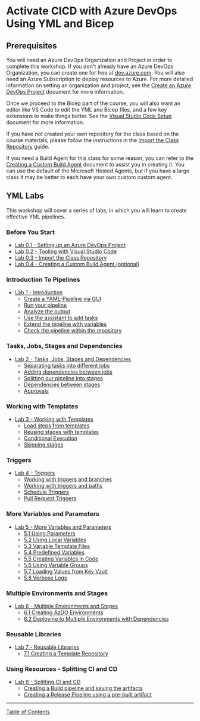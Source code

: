 # Activate CICD with Azure DevOps Using YML and Bicep

## Prerequisites

You will need an Azure DevOps Organization and Project in order to complete this workshop. If you don't already have an Azure DevOps Organization, you can create one for free at [dev.azure.com](http://dev.azure.com). You will also need an Azure Subscription to deploy resources to Azure.  For more detailed information on setting an organization and project, see the [Create an Azure DevOps Project](../setup/1-Create-Azdo-Project.md) document for more information.

Once we proceed to the Bicep part of the course, you will also want an editor like VS Code to edit the YML and Bicep files, and a few key extensions to make things better. See the [Visual Studio Code Setup](../setup//2-Visual-Studio-Code.md) document for more information.

If you have not created your own repository for the class based on the course materials, please follow the instructions in the [Import the Class Repository](../setup/3-Clone-Repo.md) guide.

If you need a Build Agent for this class for some reason, you can refer to the [Creating a Custom Build Agent](../build-agents/desktop-runner/readme.md) document to assist you in creating it. You can use the default of the Microsoft Hosted Agents, but if you have a large class it may be better to each have your own custom custom agent.

## YML Labs

This workshop will cover a series of labs, in which you will learn to create effective YML pipelines.

### Before You Start

* [Lab 0.1 - Setting up an Azure DevOps Project](../setup/1-Create-Azdo-Project.md)
* [Lab 0.2 - Tooling with Visual Studio Code](../setup/2-Visual-Studio-Code.md)
* [Lab 0.3 - Import the Class Repository](../setup/3-Clone-Repo.md)
* [Lab 0.4 - Creating a Custom Build Agent (optional)](../build-agents/desktop-runner/readme.md)

### Introduction To Pipelines

* [Lab 1 - Introduction](./01_Starter/readme.md)
  * [Create a YAML-Pipeline via GUI](./01_Starter/readme.md#exercise-11-create-a-yaml-pipeline-via-gui)
  * [Run your pipeline](./01_Starter/readme.md#exercise-12-run-your-pipeline)
  * [Analyze the output](./01_Starter/readme.md#exercise-13-analyze-the-output)
  * [Use the assistant to add tasks](./01_Starter/readme.md#exercise-14-use-the-assistant-to-add-tasks)
  * [Extend the pipeline with variables](./01_Starter/readme.md#exercise-15-extend-your-pipeline-with-variables)
  * [Check the pipeline within the repository](./01_Starter/readme.md#exercise-16-check-the-pipeline-within-your-repository)

### Tasks, Jobs, Stages and Dependencies
  
* [Lab 2 - Tasks, Jobs, Stages and Dependencies](./02_Stages/readme.md)
  * [Separating tasks into different jobs](./02_Stages/readme.md#exercise-21-separating-tasks-into-different-jobs)
  * [Adding dependencies between jobs](./02_Stages/readme.md#exercise-22-adding-dependencies-between-jobs)
  * [Splitting our pipeline into stages](./02_Stages/readme.md#exercise-23-splitting-our-pipeline-into-stages)
  * [Dependencies between stages](./02_Stages/readme.md#exercise-24-adding-dependencies-between-jobs-and-stages)
  * [Approvals](./02_Stages/readme.md#exercise-25-approvals)

### Working with Templates

* [Lab 3 - Working with Templates](./03_Templates/readme.md)
  * [Load steps from templates](./03_Templates/readme.md#exercise-31-load-steps-from-templates)
  * [Reusing stages with templates](./03_Templates/readme.md#exercise-32-reusing-stages-with-templates)
  * [Conditional Execution](./03_Templates/readme.md#exercise-33-conditions)
  * [Skipping stages](labs/lab3/lab3.md#exercise-34-skipping-stages)

### Triggers
  
* [Lab 4 - Triggers](./04_Triggers/readme.md)
  * [Working with triggers and branches](./04_Triggers/readme.md#exercise-4-1-working-with-triggers-and-branches)
  * [Working with triggers and paths](./04_Triggers/readme.md#exercise-42-working-with-triggers-and-path)
  * [Schedule Triggers](./04_Triggers/readme.md#exercise-43-scheduled-trigger)
  * [Pull Request Triggers](./04_Triggers/readme.md#exercise-44-pull-request-triggers)

### More Variables and Parameters

* [Lab 5 - More Variables and Parameters](./05_Variables/readme.md)
  * [5.1 Using Parameters](./05_Variables/readme.md#exercise-51-using-parameters)
  * [5.2 Using Local Variables](./05_Variables/readme.md#exercise-52-local-variables)
  * [5.3 Variable Template Files](./05_Variables/readme.md#exercise-53-variable-template-files)
  * [5.4 Predefined Variables](./05_Variables/readme.md#exercise-54-predefined-variables)
  * [5.5 Creating Variables in Code](./05_Variables/readme.md#exercise-55-creating-variables-in-code)
  * [5.6 Using Variable Groups](./05_Variables/readme.md#exercise-56-using-variable-groups)
  * [5.7 Loading Values from Key Vault](./05_Variables/readme.md#exercise-57-loading-values-from-key-vault)
  * [5.8 Verbose Logs](./05_Variables/readme.md#exercise-58-verbose-logs)

### Multiple Environments and Stages

* [Lab 6 - Multiple Environments and Stages](./06_Environments/readme.md)
  * [6.1 Creating AzDO Environments](./06_Environments/readme.md#exercise-61-creating-azdo-environments)
  * [6.2 Deploying to Multiple Environments with Dependencies](./06_Environments/readme.md#exercise-62-deploying-to-multiple-environments-with-dependencies)

### Reusable Libraries

* [Lab 7 - Reusable Libraries](./07_TemplateRepository/readme.md)
  * [7.1 Creating a Template Repository](./07_TemplateRepository/readme.md#exercise-71-creating-a-template-repository)

### Using Resources - Splitting CI and CD

* [Lab 8 - Splitting CI and CD](./08_Split_CI_CD/readme.md)
  * [Creating a Build pipeline and saving the artifacts](./08_Split_CI_CD/readme.md#exercise-81-build-pipelines-and-artifacts)
  * [Creating a Release Pipeline using a pre-built artifact](./08_Split_CI_CD/readme.md#exercise-82-working-with-build-artifacts)

---

[Table of Contents](../../readme.md)